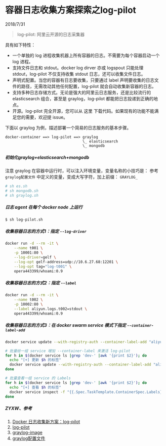 # 容器日志收集方案探索之log-pilot
2018/7/31

> log-pilot: 阿里云开源的日志采集器

具有如下特性：

* 一个单独的 log 进程收集机器上所有容器的日志。不需要为每个容器启动一个 log 进程。
* 支持文件日志和 stdout。docker log dirver 亦或 logspout 只能处理 stdout，log-pilot 不仅支持收集 stdout 日志，还可以收集文件日志。
* 声明式配置。当您的容器有日志要收集，只要通过 label 声明要收集的日志文件的路径，无需改动其他任何配置，log-pilot 就会自动收集新容器的日志。
* 支持多种日志存储方式。无论是强大的阿里云日志服务，还是比较流行的 elasticsearch 组合，甚至是 graylog，log-pilot 都能把日志投递到正确的地点。
* 开源。log-pilot 完全开源，您可以从 这里 下载代码。如果现有的功能不能满足您的需要，欢迎提 issue。


下面以 graylog 为例，描述部署一个简易的日志服务的基本步骤。
```
docker-container ==> log-pilot ==> graylog
                                   \_ elasticsearch
                                   \_ mongodb
```

##### 初始化graylog+elasticsearch+mongodb
注意 graylog 在容器中运行时，可以注入环境变量，变量名称的小技巧是：
参考 `graylog配置文件` 中定义的变量，变成大写字符，加上前缀： `GRAYLOG_`

```bash
# sh es.sh
# sh mongodb.sh
# sh graylog.sh

```

##### 日志 agent 在每个 docker node 上运行
```bash
$ sh log-pilot.sh

```


##### 收集容器日志的方式1：指定 `--log-driver`
```bash
docker run -d --rm -it \
    --name t001 \
    -p 10001:80 \
    --log-driver=gelf \
    --log-opt gelf-address=udp://10.6.27.68:12201 \
    --log-opt tag="log-t001" \
    opera443399/whoami:0.9

```

##### 收集容器日志的方式2：指定 `--label`
```bash
docker run -d --rm -it \
    --name t002 \
    -p 10002:80 \
    --label aliyun.logs.t002=stdout \
    opera443399/whoami:0.9

```


##### 收集容器日志的方式3：在 docker swarm service 模式下指定 `--container-label-add`
```bash
docker service update --with-registry-auth --container-label-add "aliyun.logs.t003=stdout" t003

# 批量给一组 service 增加 --container-label 来激活 log-pilot
for h in $(docker service ls |grep 'dev-' |awk '{print $2}'); do
  echo "[+] 更新 $h 的标签"
  docker service update --with-registry-auth --container-label-add "aliyun.logs.test=stdout" $h
done

# 批量查看一组 service 的 Labels
for h in $(docker service ls |grep 'dev-' |awk '{print $2}'); do
  echo "[+] 查看 $h 的标签"
  docker service inspect -f "{{.Spec.TaskTemplate.ContainerSpec.Labels}}" $h
done

```



##### ZYXW、参考
1. [Docker 日志收集新方案：log-pilot](https://help.aliyun.com/document_detail/50441.html)
2. [log-pilot](https://github.com/AliyunContainerService/log-pilot/releases)
3. [graylog-image](https://hub.docker.com/r/graylog/graylog/)
3. [graylog配置文件](https://github.com/Graylog2/graylog-docker/blob/2.4/config/graylog.conf)
